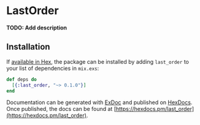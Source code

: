 # LastOrder

**TODO: Add description**

## Installation

If [available in Hex](https://hex.pm/docs/publish), the package can be installed
by adding `last_order` to your list of dependencies in `mix.exs`:

```elixir
def deps do
  [{:last_order, "~> 0.1.0"}]
end
```

Documentation can be generated with [ExDoc](https://github.com/elixir-lang/ex_doc)
and published on [HexDocs](https://hexdocs.pm). Once published, the docs can
be found at [https://hexdocs.pm/last_order](https://hexdocs.pm/last_order).

